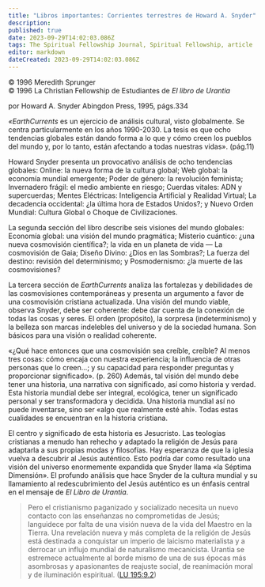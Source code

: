 ```yaml
---
title: "Libros importantes: Corrientes terrestres de Howard A. Snyder"
description: 
published: true
date: 2023-09-29T14:02:03.086Z
tags: The Spiritual Fellowship Journal, Spiritual Fellowship, article
editor: markdown
dateCreated: 2023-09-29T14:02:03.086Z
---
```


<p class="v-card v-sheet theme--light grey lighten-3 px-2">© 1996 Meredith Sprunger<br>© 1996 La Christian Fellowship de Estudiantes de <i>El libro de Urantia</i></p>


por Howard A. Snyder
Abingdon Press, 1995, págs.334

_«EarthCurrents_ es un ejercicio de análisis cultural, visto globalmente. Se centra particularmente en los años 1990-2030. La tesis es que ocho tendencias globales están dando forma a lo que y cómo creen los pueblos del mundo y, por lo tanto, están afectando a todas nuestras vidas». (pág.11)

Howard Snyder presenta un provocativo análisis de ocho tendencias globales: Online: la nueva forma de la cultura global; Web global: la economía mundial emergente; Poder de género: la revolución feminista; Invernadero frágil: el medio ambiente en riesgo; Cuerdas vitales: ADN y supercuerdas; Mentes Eléctricas: Inteligencia Artificial y Realidad Virtual; La decadencia occidental: ¿la última hora de Estados Unidos?; y Nuevo Orden Mundial: Cultura Global o Choque de Civilizaciones.

La segunda sección del libro describe seis visiones del mundo globales: Economía global: una visión del mundo pragmática; Misterio cuántico: ¿una nueva cosmovisión científica?; la vida en un planeta de vida — La cosmovisión de Gaia; Diseño Divino: ¿Dios en las Sombras?; La fuerza del destino: revisión del determinismo; y Posmodernismo: ¿la muerte de las cosmovisiones?

La tercera sección de _EarthCurrents_ analiza las fortalezas y debilidades de las cosmovisiones contemporáneas y presenta un argumento a favor de una cosmovisión cristiana actualizada. Una visión del mundo viable, observa Snyder, debe ser coherente: debe dar cuenta de la conexión de todas las cosas y seres. El orden (propósito), la sorpresa (indeterminismo) y la belleza son marcas indelebles del universo y de la sociedad humana. Son básicos para una visión o realidad coherente.

«¿Qué hace entonces que una cosmovisión sea creíble, creíble? Al menos tres cosas: cómo encaja con nuestra experiencia; la influencia de otras personas que lo creen...; y su capacidad para responder preguntas y proporcionar significado». (p. 260) Además, tal visión del mundo debe tener una historia, una narrativa con significado, así como historia y verdad. Esta historia mundial debe ser integral, ecológica, tener un significado personal y ser transformadora y decidida. Una historia mundial así no puede inventarse, sino ser «algo que realmente esté ahí». Todas estas cualidades se encuentran en la historia cristiana.

El centro y significado de esta historia es Jesucristo. Las teologías cristianas a menudo han rehecho y adaptado la religión de Jesús para adaptarla a sus propias modas y filosofías. Hay esperanza de que la iglesia vuelva a descubrir al Jesús auténtico. Esto podría dar como resultado una visión del universo enormemente expandida que Snyder llama «la Séptima Dimensión». El profundo análisis que hace Snyder de la cultura mundial y su llamamiento al redescubrimiento del Jesús auténtico es un énfasis central en el mensaje de _El Libro de Urantia_.



> Pero el cristianismo paganizado y socializado necesita un nuevo contacto con las enseñanzas no comprometidas de Jesús; languidece por falta de una visión nueva de la vida del Maestro en la Tierra. Una revelación nueva y más completa de la religión de Jesús está destinada a conquistar un imperio de laicismo materialista y a derrocar un influjo mundial de naturalismo mecanicista. Urantia se estremece actualmente al borde mismo de una de sus épocas más asombrosas y apasionantes de reajuste social, de reanimación moral y de iluminación espiritual. ([LU 195:9.2](/es/The_Urantia_Book/195#p9_2))

